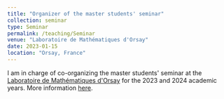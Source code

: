 ```yaml
---
title: "Organizer of the master students' seminar"
collection: seminar
type: Seminar
permalink: /teaching/Seminar
venue: "Laboratoire de Mathématiques d'Orsay"
date: 2023-01-15
location: "Orsay, France"
---
```


I am in charge of co-organizing the master students' seminar at the [Laboratoire de Mathématiques d'Orsay](https://www.imo.universite-paris-saclay.fr/fr/) for the 2023 and 2024 academic years. More information [here](https://master-statml.imo.universite-paris-saclay.fr/).
